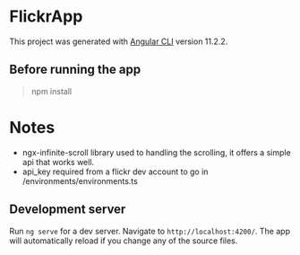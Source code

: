 # FlickrApp

This project was generated with [Angular CLI](https://github.com/angular/angular-cli) version 11.2.2.

## Before running the app

> npm install

# Notes

 - ngx-infinite-scroll library used to handling the scrolling, it offers a simple api that works well.
 - api_key required from a flickr dev account to go in /environments/environments.ts

## Development server

Run `ng serve` for a dev server. Navigate to `http://localhost:4200/`. The app will automatically reload if you change any of the source files.
